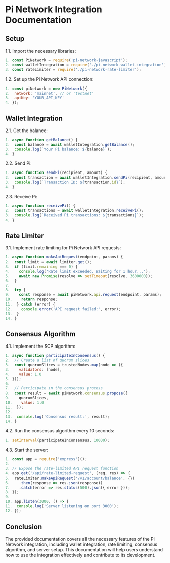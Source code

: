 # Pi Network Integration Documentation

## Setup

1.1. Import the necessary libraries:

```javascript
1. const PiNetwork = require('pi-network-javascript');
2. const walletIntegration = require('./pi-network-wallet-integration');
3. const rateLimiter = require('./pi-network-rate-limiter');
```

1.2. Set up the Pi Network API connection:

```javascript
1. const piNetwork = new PiNetwork({
2.  network: 'mainnet', // or 'testnet'
3.  apiKey: 'YOUR_API_KEY'
4. });
```

## Wallet Integration

2.1. Get the balance:

```javascript
1. async function getBalance() {
2.  const balance = await walletIntegration.getBalance();
3.  console.log(`Your Pi balance: ${balance}`);
4. }
```

2.2. Send Pi:

```javascript
1. async function sendPi(recipient, amount) {
2.  const transaction = await walletIntegration.sendPi(recipient, amount);
3.  console.log(`Transaction ID: ${transaction.id}`);
4. }
```

2.3. Receive Pi:

```javascript
1. async function receivePi() {
2.  const transactions = await walletIntegration.receivePi();
3.  console.log(`Received Pi transactions: ${transactions}`);
4. }
```

## Rate Limiter

3.1. Implement rate limiting for Pi Network API requests:

```javascript
1. async function makeApiRequest(endpoint, params) {
2.  const limit = await limiter.get();
3.  if (limit.remaining === 0) {
4.    console.log('Rate limit exceeded. Waiting for 1 hour...');
5.    await new Promise(resolve => setTimeout(resolve, 3600000));
6.  }
7.
8.  try {
9.    const response = await piNetwork.api.request(endpoint, params);
10.    return response;
11.  } catch (error) {
12.    console.error('API request failed:', error);
13.  }
14. }
```

## Consensus Algorithm

4.1. Implement the SCP algorithm:

```javascript
1. async function participateInConsensus() {
2.  // Create a list of quorum slices
3.  const quorumSlices = trustedNodes.map(node => ({
3.    validators: [node],
4.    value: 1.0
5. }));
6.
7.  // Participate in the consensus process
8.  const result = await piNetwork.consensus.propose({
9.    quorumSlices,
10.    value: 1.0
11.  });
12.
13.  console.log('Consensus result:', result);
14. }
```

4.2. Run the consensus algorithm every 10 seconds:

```javascript
1. setInterval(participateInConsensus, 10000);
```

4.3. Start the server:

```javascript
1. const app = require('express')();
2.
3. // Expose the rate-limited API request function
4. app.get('/api/rate-limited-request', (req, res) => {
5.  rateLimiter.makeApiRequest('/v1/account/balance', {})
6.    .then(response => res.json(response))
7.    .catch(error => res.status(500).json({ error }));
8. });
9.
10. app.listen(3000, () => {
11.  console.log('Server listening on port 3000');
12. });
```

## Conclusion

The provided documentation covers all the necessary features of the Pi Network integration, including wallet integration, rate limiting, consensus algorithm, and server setup. This documentation will help users understand how to use the integration effectively and contribute to its development.

